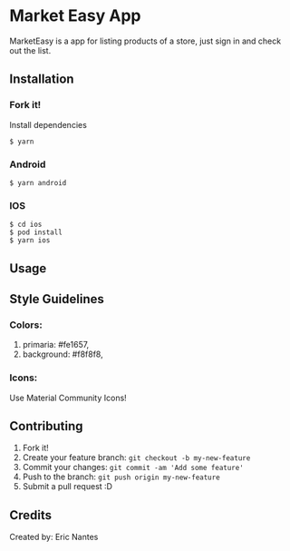 # Market Easy App

MarketEasy is a app for listing products of a store, just sign in and check out the list.

## Installation

### Fork it!

Install dependencies

```
$ yarn
```

### Android

```
$ yarn android
```

### IOS

```
$ cd ios
$ pod install
$ yarn ios
```

## Usage

## Style Guidelines

### Colors:

1. primaria: #fe1657,
4. background: #f8f8f8,

### Icons:

Use Material Community Icons!

## Contributing

1. Fork it!
2. Create your feature branch: `git checkout -b my-new-feature`
3. Commit your changes: `git commit -am 'Add some feature'`
4. Push to the branch: `git push origin my-new-feature`
5. Submit a pull request :D

## Credits

Created by: Eric Nantes
